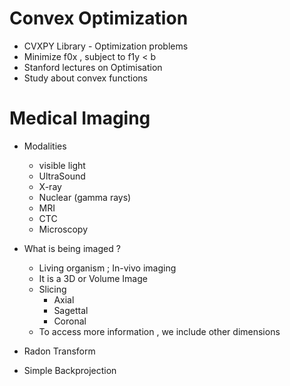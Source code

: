 # Convex Optimization
- CVXPY Library - Optimization problems
- Minimize f0x , subject to f1y < b
- Stanford lectures on Optimisation
- Study about convex functions

# Medical Imaging
- Modalities
    - visible light
    - UltraSound
    - X-ray
    - Nuclear (gamma rays)
    - MRI
    - CTC 
    - Microscopy

- What is being imaged ? 
    - Living organism ; In-vivo imaging
    - It is a 3D or Volume Image
    - Slicing
        - Axial
        - Sagettal
        - Coronal
    - To access more information , we include other dimensions

- Radon Transform
- Simple Backprojection